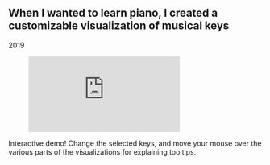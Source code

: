 ## When I wanted to learn piano, I created a customizable visualization of musical keys

<p class="meta">2019</p>

<figure class="figure figure-keys">
	<!-- <img src="{{ '/assets/pkeys-screenshot.png' | url }}" alt="Screenshot of product" /> -->
	<iframe src="https://andygraulund.com/fretboard/pkey/embed" frameborder="0" aria-label="Piano keys visualization demo"></iframe>
</figure>

Interactive demo! Change the selected keys, and move your mouse over the various parts of the visualizations for explaining tooltips.
